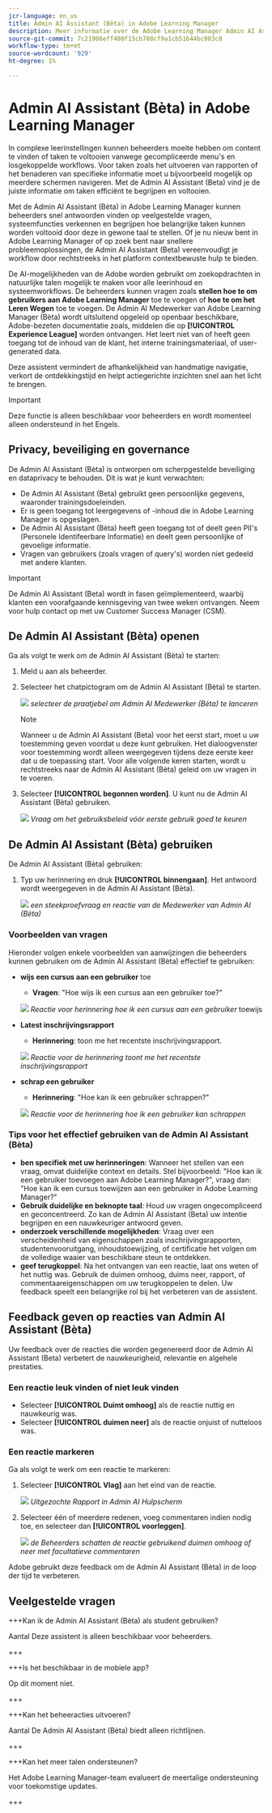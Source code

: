 ```yaml
---
jcr-language: en_us
title: Admin AI Assistant (Bèta) in Adobe Learning Manager
description: Meer informatie over de Adobe Learning Manager Admin AI Assistant (Bèta)
source-git-commit: 7c21986eff480f15cb788cf9a1cb51644bc083c8
workflow-type: tm+mt
source-wordcount: '929'
ht-degree: 1%

---
```



# Admin AI Assistant (Bèta) in Adobe Learning Manager

In complexe leerinstellingen kunnen beheerders moeite hebben om content te vinden of taken te voltooien vanwege gecompliceerde menu&#39;s en losgekoppelde workflows. Voor taken zoals het uitvoeren van rapporten of het benaderen van specifieke informatie moet u bijvoorbeeld mogelijk op meerdere schermen navigeren. Met de Admin AI Assistant (Beta) vind je de juiste informatie om taken efficiënt te begrijpen en voltooien.

Met de Admin AI Assistant (Bèta) in Adobe Learning Manager kunnen beheerders snel antwoorden vinden op veelgestelde vragen, systeemfuncties verkennen en begrijpen hoe belangrijke taken kunnen worden voltooid door deze in gewone taal te stellen. Of je nu nieuw bent in Adobe Learning Manager of op zoek bent naar snellere probleemoplossingen, de Admin AI Assistant (Beta) vereenvoudigt je workflow door rechtstreeks in het platform contextbewuste hulp te bieden.

De AI-mogelijkheden van de Adobe worden gebruikt om zoekopdrachten in natuurlijke talen mogelijk te maken voor alle leerinhoud en systeemworkflows.  De beheerders kunnen vragen zoals **stellen hoe te om gebruikers aan Adobe Learning Manager** toe te voegen of **hoe te om het Leren Wegen** toe te voegen. De Admin AI Medewerker van Adobe Learning Manager (Bèta) wordt uitsluitend opgeleid op openbaar beschikbare, Adobe-bezeten documentatie zoals, middelen die op **[!UICONTROL Experience League]** worden ontvangen. Het leert niet van of heeft geen toegang tot de inhoud van de klant, het interne trainingsmateriaal, of user-generated data.

Deze assistent vermindert de afhankelijkheid van handmatige navigatie, verkort de ontdekkingstijd en helpt actiegerichte inzichten snel aan het licht te brengen.

<!--## Key benefits

* Perform common administrator tasks faster with conversational guidance.
* Get instant answers without browsing through extensive menus.
* Gain real-time insights and step-by-step guidance for administrative workflows.-->


>[!IMPORTANT]
>
>Deze functie is alleen beschikbaar voor beheerders en wordt momenteel alleen ondersteund in het Engels.

## Privacy, beveiliging en governance

De Admin AI Assistant (Bèta) is ontworpen om scherpgestelde beveiliging en dataprivacy te behouden. Dit is wat je kunt verwachten:

* De Admin AI Assistant (Beta) gebruikt geen persoonlijke gegevens, waaronder trainingsdoeleinden.
* Er is geen toegang tot leergegevens of -inhoud die in Adobe Learning Manager is opgeslagen.
* De Admin AI Assistant (Bèta) heeft geen toegang tot of deelt geen PII&#39;s (Personele Identifeerbare Informatie) en deelt geen persoonlijke of gevoelige informatie.
* Vragen van gebruikers (zoals vragen of query&#39;s) worden niet gedeeld met andere klanten.

>[!IMPORTANT]
>
>De Admin AI Assistant (Beta) wordt in fasen geïmplementeerd, waarbij klanten een voorafgaande kennisgeving van twee weken ontvangen. Neem voor hulp contact op met uw Customer Success Manager (CSM).

## De Admin AI Assistant (Bèta) openen

Ga als volgt te werk om de Admin AI Assistant (Bèta) te starten:

1. Meld u aan als beheerder.
2. Selecteer het chatpictogram om de Admin AI Assistant (Bèta) te starten.

   ![](assets/alm-ai-assistant.png)
   _selecteer de praatjebel om Admin AI Medewerker (Bèta) te lanceren_

   >[!NOTE]
   >
   >Wanneer u de Admin AI Assistant (Beta) voor het eerst start, moet u uw toestemming geven voordat u deze kunt gebruiken. Het dialoogvenster voor toestemming wordt alleen weergegeven tijdens deze eerste keer dat u de toepassing start. Voor alle volgende keren starten, wordt u rechtstreeks naar de Admin AI Assistant (Bèta) geleid om uw vragen in te voeren.

3. Selecteer **[!UICONTROL begonnen worden]**. U kunt nu de Admin AI Assistant (Bèta) gebruiken.

   ![](assets/get-started-ai.jpg)
   _Vraag om het gebruiksbeleid vóór eerste gebruik goed te keuren_

## De Admin AI Assistant (Bèta) gebruiken

De Admin AI Assistant (Bèta) gebruiken:

1. Typ uw herinnering en druk **[!UICONTROL binnengaan]**. Het antwoord wordt weergegeven in de Admin AI Assistant (Bèta).

   ![](assets/enter-a-prompt.png)
   _een steekproefvraag en reactie van de Medewerker van Admin AI (Bèta)_

### Voorbeelden van vragen

Hieronder volgen enkele voorbeelden van aanwijzingen die beheerders kunnen gebruiken om de Admin AI Assistant (Bèta) effectief te gebruiken:

* **wijs een cursus aan een gebruiker** toe
   * **Vragen**: &quot;Hoe wijs ik een cursus aan een gebruiker toe?&quot;

  ![](assets/prompt-1.png)
  _Reactie voor herinnering hoe ik een cursus aan een gebruiker_ toewijs

* **Latest inschrijvingsrapport**
   * **Herinnering**: toon me het recentste inschrijvingsrapport.

  ![](assets/prompt-2.png)
  _Reactie voor de herinnering toont me het recentste inschrijvingsrapport_

* **schrap een gebruiker**
   * **Herinnering**: &quot;Hoe kan ik een gebruiker schrappen?&quot;

  ![](assets/prompt-3.png)
  _Reactie voor de herinnering hoe ik een gebruiker kan schrappen_

### Tips voor het effectief gebruiken van de Admin AI Assistant (Bèta)

* **ben specifiek met uw herinneringen**: Wanneer het stellen van een vraag, omvat duidelijke context en details. Stel bijvoorbeeld: &quot;Hoe kan ik een gebruiker toevoegen aan Adobe Learning Manager?&quot;, vraag dan: &quot;Hoe kan ik een cursus toewijzen aan een gebruiker in Adobe Learning Manager?&quot;
* **Gebruik duidelijke en beknopte taal**: Houd uw vragen ongecompliceerd en geconcentreerd. Zo kan de Admin AI Assistant (Beta) uw intentie begrijpen en een nauwkeuriger antwoord geven.
* **onderzoek verschillende mogelijkheden**: Vraag over een verscheidenheid van eigenschappen zoals inschrijvingsrapporten, studentenvooruitgang, inhoudstoewijzing, of certificatie het volgen om de volledige waaier van beschikbare steun te ontdekken.
* **geef terugkoppel**: Na het ontvangen van een reactie, laat ons weten of het nuttig was. Gebruik de duimen omhoog, duims neer, rapport, of commentaareigenschappen om uw terugkoppelen te delen. Uw feedback speelt een belangrijke rol bij het verbeteren van de assistent.


## Feedback geven op reacties van Admin AI Assistant (Bèta)

Uw feedback over de reacties die worden gegenereerd door de Admin AI Assistant (Beta) verbetert de nauwkeurigheid, relevantie en algehele prestaties.

### Een reactie leuk vinden of niet leuk vinden

* Selecteer **[!UICONTROL Duimt omhoog]** als de reactie nuttig en nauwkeurig was.
* Selecteer **[!UICONTROL duimen neer]** als de reactie onjuist of nutteloos was.

### Een reactie markeren

Ga als volgt te werk om een reactie te markeren:

1. Selecteer **[!UICONTROL Vlag]** aan het eind van de reactie.

   ![](assets/report-response.png)
   _Uitgezochte Rapport in Admin AI Hulpscherm_

2. Selecteer één of meerdere redenen, voeg commentaren indien nodig toe, en selecteer dan **[!UICONTROL voorleggen]**.

   ![](assets/select-submit.png)
   _de Beheerders schatten de reactie gebruikend duimen omhoog of neer met facultatieve commentaren_

Adobe gebruikt deze feedback om de Admin AI Assistant (Bèta) in de loop der tijd te verbeteren.

## Veelgestelde vragen

+++Kan ik de Admin AI Assistant (Bèta) als student gebruiken?

Aantal Deze assistent is alleen beschikbaar voor beheerders.

+++

+++Is het beschikbaar in de mobiele app?

Op dit moment niet.

+++

+++Kan het beheeracties uitvoeren?

Aantal De Admin AI Assistant (Bèta) biedt alleen richtlijnen.

+++

+++Kan het meer talen ondersteunen?

Het Adobe Learning Manager-team evalueert de meertalige ondersteuning voor toekomstige updates.

+++
